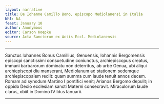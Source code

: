 ```yaml
---
layout: narrative
title: De Iohanne Camillo Bono, episcopo Mediolanensi in Italia
bhl: NA
feast: January 10
author: Anonymous
editor: Carson Koepke
source: Acta Sanctorum ex Actis Eccl. Mediolanensis
---
```


---

Sanctus Iohannes Bonus Camillius, Genuensis, Iohannis Bergomensis episcopi sanctissimi consuetudine coniunctus, archiepiscopus creatus, immani barbarorum dominatu non deterritus, ab urbe Genua, ubi aliqui archiepiscopi diu manserant, Mediolanum ad stationem sedemque archiepiscopalem rediit: quam summa cum laude tenuit annos decem. Romam ad synodum Martino I pontifici venit; Arianos Bergomo depulit; in oppido Decio ecclesiam sancti Materni consecravit. Miraculorum laude clarus, obiit in Domino IV Idus Ianuarii.

---
